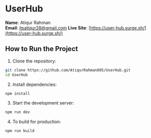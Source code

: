 # UserHub

**Name**: Atiqur Rahman  
**Email**: itsatiqur28@gmail.com
**Live Site**: [https://user-hub.surge.sh/](https://user-hub.surge.sh/)

## How to Run the Project

1. Clone the repository:
```bash
git clone https://github.com/AtiqurRahman895/UserHub.git
cd UserHub
```

2. Install dependencies:
```bash
npm install
```

3. Start the development server:
```bash
npm run dev
```

4. To build for production:
```bash
npm run build
```
